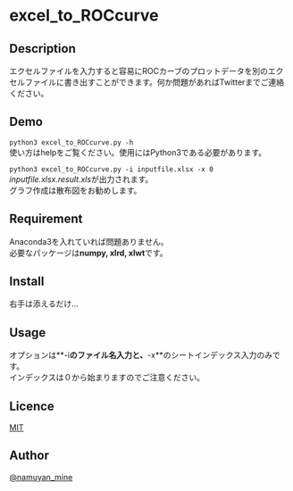 # excel_to_ROCcurve  


## Description  
エクセルファイルを入力すると容易にROCカーブのプロットデータを別のエクセルファイルに書き出すことができます。何か問題があればTwitterまでご連絡ください。


## Demo  
`python3 excel_to_ROCcurve.py -h`  
使い方はhelpをご覧ください。使用にはPython3である必要があります。

`python3 excel_to_ROCcurve.py -i inputfile.xlsx -x 0`  
*inputfile.xlsx.result.xls*が出力されます。  
グラフ作成は散布図をお勧めします。


## Requirement
Anaconda3を入れていれば問題ありません。  
必要なパッケージは**numpy, xlrd, xlwt**です。


## Install
右手は添えるだけ...


## Usage
オプションは**-i**のファイル名入力と、**-x**のシートインデックス入力のみです。  
インデックスは０から始まりますのでご注意ください。


## Licence

[MIT](https://github.com/tcnksm/tool/blob/master/LICENCE)

## Author

[@namuyan_mine](https://twitter.com/namuyan_mine/)
